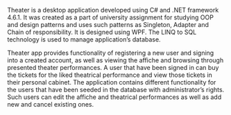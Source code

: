 Theater is a desktop application developed using C# and .NET framework 4.6.1. It was created as a part of university assignment for studying OOP and design patterns and uses such patterns as Singleton, Adapter and Chain of responsibility. It is designed using WPF. The LINQ to SQL technology is used to manage application’s database.

Theater app provides functionality of registering a new user and signing into a created account, as well as viewing the affiche and browsing through presented theater performances. A user that have been signed in can buy the tickets for the liked theatrical performance and view those tickets in their personal cabinet. The application contains different functionality for the users that have been seeded in the database with administrator’s rights. Such users can edit the affiche and theatrical performances as well as add new and cancel existing ones. 
